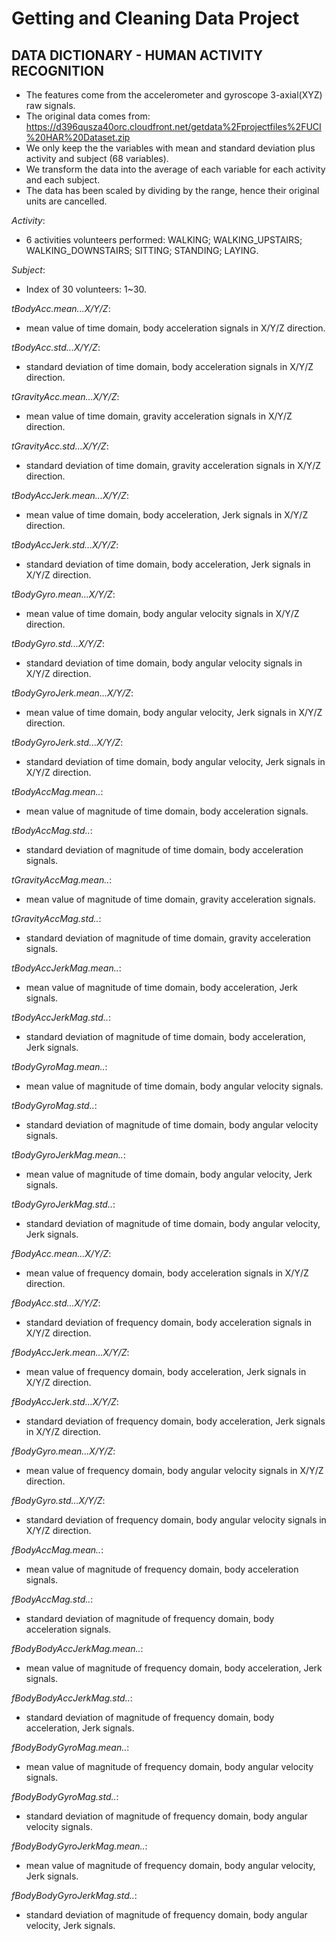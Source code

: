 **Getting and Cleaning Data Project**
=========================================================

DATA DICTIONARY - HUMAN ACTIVITY RECOGNITION
---------------------------------------------------------

* The features come from the accelerometer and gyroscope 3-axial(XYZ) raw signals.
* The original data comes from:
https://d396qusza40orc.cloudfront.net/getdata%2Fprojectfiles%2FUCI%20HAR%20Dataset.zip 
* We only keep the the variables with mean and standard deviation plus activity and subject (68 variables).
* We transform the data into the average of each variable for each activity and each subject.
* The data has been scaled by dividing by the range, hence their original units are cancelled.



*Activity*:
  * 6 activities volunteers performed: WALKING; WALKING_UPSTAIRS; WALKING_DOWNSTAIRS; SITTING; STANDING; LAYING.

*Subject*:
  * Index of 30 volunteers: 1~30.
                   
*tBodyAcc.mean...X/Y/Z*: 
  * mean value of time domain, body acceleration signals in X/Y/Z direction.

*tBodyAcc.std...X/Y/Z*: 
  * standard deviation of time domain, body acceleration signals in X/Y/Z direction.

*tGravityAcc.mean...X/Y/Z*: 
  * mean value of time domain, gravity acceleration signals in X/Y/Z direction.

*tGravityAcc.std...X/Y/Z*: 
  * standard deviation of time domain, gravity acceleration signals in X/Y/Z direction.

*tBodyAccJerk.mean...X/Y/Z*: 
  * mean value of time domain, body acceleration, Jerk signals in X/Y/Z direction.

*tBodyAccJerk.std...X/Y/Z*: 
  * standard deviation of time domain, body acceleration, Jerk signals in X/Y/Z direction.

*tBodyGyro.mean...X/Y/Z*: 
  * mean value of time domain, body angular velocity signals in X/Y/Z direction.

*tBodyGyro.std...X/Y/Z*: 
  * standard deviation of time domain, body angular velocity signals in X/Y/Z direction.

*tBodyGyroJerk.mean...X/Y/Z*:
  * mean value of time domain, body angular velocity, Jerk signals in X/Y/Z direction.

*tBodyGyroJerk.std...X/Y/Z*:
  * standard deviation of time domain, body angular velocity, Jerk signals in X/Y/Z direction.

*tBodyAccMag.mean..*:
  * mean value of magnitude of time domain, body acceleration signals.

*tBodyAccMag.std..*:
  * standard deviation of magnitude of time domain, body acceleration signals.

*tGravityAccMag.mean..*:
  * mean value of magnitude of time domain, gravity acceleration signals.

*tGravityAccMag.std..*:
  * standard deviation of magnitude of time domain, gravity acceleration signals.

*tBodyAccJerkMag.mean..*:
  * mean value of magnitude of time domain, body acceleration, Jerk signals.

*tBodyAccJerkMag.std..*:
  * standard deviation of magnitude of time domain, body acceleration, Jerk signals.

*tBodyGyroMag.mean..*:
  * mean value of magnitude of time domain, body angular velocity signals.

*tBodyGyroMag.std..*:
  * standard deviation of magnitude of time domain, body angular velocity signals.

*tBodyGyroJerkMag.mean..*:
  * mean value of magnitude of time domain, body angular velocity, Jerk signals.

*tBodyGyroJerkMag.std..*:
  * standard deviation of magnitude of time domain, body angular velocity, Jerk signals.

*fBodyAcc.mean...X/Y/Z*: 
  * mean value of frequency domain, body acceleration signals in X/Y/Z direction.

*fBodyAcc.std...X/Y/Z*: 
  * standard deviation of frequency domain, body acceleration signals in X/Y/Z direction.

*fBodyAccJerk.mean...X/Y/Z*: 
  * mean value of frequency domain, body acceleration, Jerk signals in X/Y/Z direction.

*fBodyAccJerk.std...X/Y/Z*: 
  * standard deviation of frequency domain, body acceleration, Jerk signals in X/Y/Z direction.

*fBodyGyro.mean...X/Y/Z*:
  * mean value of frequency domain, body angular velocity signals in X/Y/Z direction.

*fBodyGyro.std...X/Y/Z*:
  * standard deviation of frequency domain, body angular velocity signals in X/Y/Z direction.

*fBodyAccMag.mean..*:
  * mean value of magnitude of frequency domain, body acceleration signals.

*fBodyAccMag.std..*:
  * standard deviation of magnitude of frequency domain, body acceleration signals.

*fBodyBodyAccJerkMag.mean..*:
  * mean value of magnitude of frequency domain, body acceleration, Jerk signals.

*fBodyBodyAccJerkMag.std..*:
  * standard deviation of magnitude of frequency domain, body acceleration, Jerk signals.

*fBodyBodyGyroMag.mean..*:
  * mean value of magnitude of frequency domain, body angular velocity signals.

*fBodyBodyGyroMag.std..*:
  * standard deviation of magnitude of frequency domain, body angular velocity signals.

*fBodyBodyGyroJerkMag.mean..*:
  * mean value of magnitude of frequency domain, body angular velocity, Jerk signals.

*fBodyBodyGyroJerkMag.std..*:
  * standard deviation of magnitude of frequency domain, body angular velocity, Jerk signals.



